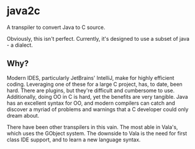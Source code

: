 java2c
======

A transpiler to convert Java to C source.

Obviously, this isn't perfect. Currently, it's designed to use a subset of java - a dialect.

## Why?
Modern IDES, particularly JetBrains' IntelliJ, make for highly efficient coding. Leveraging one of these for a large C project, has, to date, been hard. There are plugins, but they're difficult and cumbersome to use. Additionally, doing OO in C is hard, yet the benefits are very tangible. Java has an excellent syntax for OO, and modern compilers can catch and discover a myriad of problems and warnings that a C developer could only dream about.

There have been other transpilers in this vain. The most able in Vala's, which uses the GObject system. The downside to Vala is the need for first class IDE support, and to learn a new language syntax.

